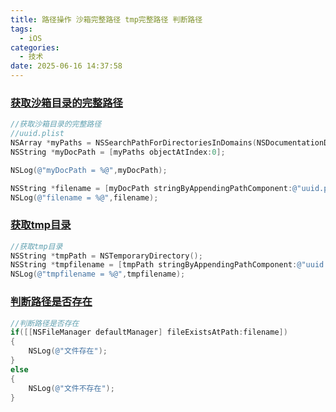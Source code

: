 ```yaml
---
title: 路径操作 沙箱完整路径 tmp完整路径 判断路径
tags:
  - iOS
categories:
  - 技术
date: 2025-06-16 14:37:58
---
```


### [获取沙箱目录的完整路径](#1)

```objectivec
//获取沙箱目录的完整路径
//uuid.plist
NSArray *myPaths = NSSearchPathForDirectoriesInDomains(NSDocumentationDirectory, NSUserDomainMask, YES);
NSString *myDocPath = [myPaths objectAtIndex:0];

NSLog(@"myDocPath = %@",myDocPath);

NSString *filename = [myDocPath stringByAppendingPathComponent:@"uuid.plist"];
NSLog(@"filename = %@",filename);
```

### [获取tmp目录](#2)

```objectivec
//获取tmp目录
NSString *tmpPath = NSTemporaryDirectory();
NSString *tmpfilename = [tmpPath stringByAppendingPathComponent:@"uuid.plist"];
NSLog(@"tmpfilename = %@",tmpfilename);
```

### [判断路径是否存在](#3)

```objectivec
//判断路径是否存在
if([[NSFileManager defaultManager] fileExistsAtPath:filename])
{
    NSLog(@"文件存在");
}
else
{
    NSLog(@"文件不存在");
}
```
